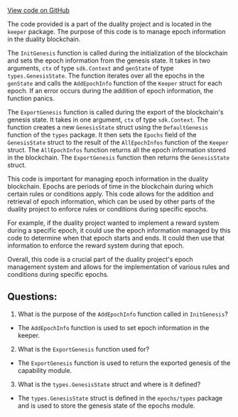 [View code on GitHub](https://github.com/duality-labs/duality/epochs/keeper/genesis.go)

The code provided is a part of the duality project and is located in the `keeper` package. The purpose of this code is to manage epoch information in the duality blockchain. 

The `InitGenesis` function is called during the initialization of the blockchain and sets the epoch information from the genesis state. It takes in two arguments, `ctx` of type `sdk.Context` and `genState` of type `types.GenesisState`. The function iterates over all the epochs in the `genState` and calls the `AddEpochInfo` function of the `Keeper` struct for each epoch. If an error occurs during the addition of epoch information, the function panics.

The `ExportGenesis` function is called during the export of the blockchain's genesis state. It takes in one argument, `ctx` of type `sdk.Context`. The function creates a new `GenesisState` struct using the `DefaultGenesis` function of the `types` package. It then sets the `Epochs` field of the `GenesisState` struct to the result of the `AllEpochInfos` function of the `Keeper` struct. The `AllEpochInfos` function returns all the epoch information stored in the blockchain. The `ExportGenesis` function then returns the `GenesisState` struct.

This code is important for managing epoch information in the duality blockchain. Epochs are periods of time in the blockchain during which certain rules or conditions apply. This code allows for the addition and retrieval of epoch information, which can be used by other parts of the duality project to enforce rules or conditions during specific epochs. 

For example, if the duality project wanted to implement a reward system during a specific epoch, it could use the epoch information managed by this code to determine when that epoch starts and ends. It could then use that information to enforce the reward system during that epoch. 

Overall, this code is a crucial part of the duality project's epoch management system and allows for the implementation of various rules and conditions during specific epochs.
## Questions: 
 1. What is the purpose of the `AddEpochInfo` function called in `InitGenesis`?
- The `AddEpochInfo` function is used to set epoch information in the keeper.

2. What is the `ExportGenesis` function used for?
- The `ExportGenesis` function is used to return the exported genesis of the capability module.

3. What is the `types.GenesisState` struct and where is it defined?
- The `types.GenesisState` struct is defined in the `epochs/types` package and is used to store the genesis state of the epochs module.